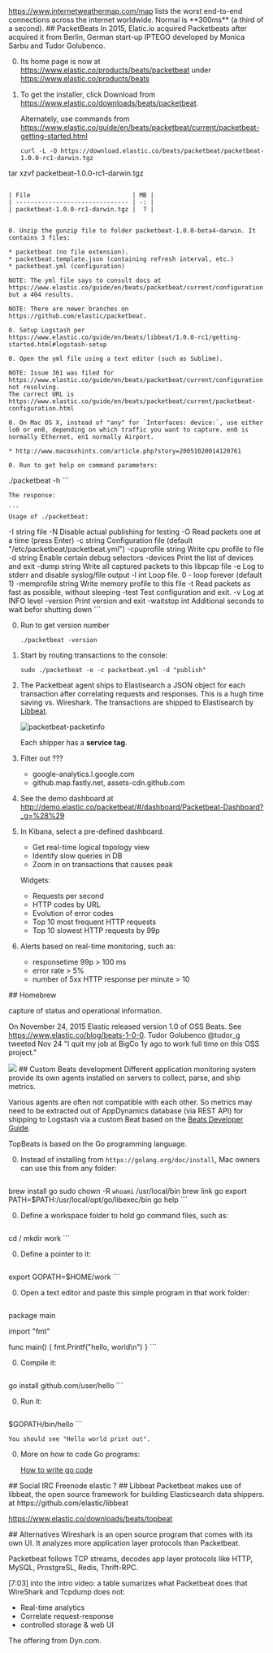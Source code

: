 <a target="_blank" href="https://www.internetweathermap.com/map">
https://www.internetweathermap.com/map</a>
lists the worst end-to-end connections across the internet worldwide.
Normal is **300ms** (a third of a second).

<a id="PacketBeats">
## PacketBeats</a>
In 2015, Elatic.io acquired Packetbeats after acquired it from Berlin, German start-up IPTEGO 
developed by Monica Sarbu and Tudor Golubenco.

0. Its home page is now at https://www.elastic.co/products/beats/packetbeat under https://www.elastic.co/products/beats

0. To get the installer, click Download from https://www.elastic.co/downloads/beats/packetbeat. 

   Alternately, use commands from https://www.elastic.co/guide/en/beats/packetbeat/current/packetbeat-getting-started.html

   ```
   curl -L -O https://download.elastic.co/beats/packetbeat/packetbeat-1.0.0-rc1-darwin.tgz
tar xzvf packetbeat-1.0.0-rc1-darwin.tgz
   ```

   | File                            | MB |
   | ------------------------------- | -: |
   | packetbeat-1.0.0-rc1-darwin.tgz |  ? |


0. Unzip the gunzip file to folder packetbeat-1.0.0-beta4-darwin. It contains 3 files:

  * packetbeat (no file extension).
  * packetbeat.template.json (containing refresh interval, etc.) 
  * packetbeat.yml (configuration)

 NOTE: The yml file says to consult docs at https://www.elastic.co/guide/en/beats/packetbeat/current/configuration.html
   but a 404 results.
   
   NOTE: There are newer branches on https://github.com/elastic/packetbeat.

0. Setup Logstash per https://www.elastic.co/guide/en/beats/libbeat/1.0.0-rc1/getting-started.html#logstash-setup

0. Open the yml file using a text editor (such as Sublime).

   NOTE: Issue 361 was filed for https://www.elastic.co/guide/en/beats/packetbeat/current/configuration.html not resolving.
   The correct URL is https://www.elastic.co/guide/en/beats/packetbeat/current/packetbeat-configuration.html

0. On Mac OS X, instead of "any" for `Interfaces: device:`, use either lo0 or en0, depending on which traffic you want to capture. en0 is normally Ethernet, en1 normally Airport.

   * http://www.macosxhints.com/article.php?story=20051020014120761

0. Run to get help on command parameters:

   ```
   ./packetbeat -h
    ```
    
    The response:
    
    ```
    Usage of ./packetbeat:
  -I string
    	file
  -N	Disable actual publishing for testing
  -O	Read packets one at a time (press Enter)
  -c string
    	Configuration file (default "/etc/packetbeat/packetbeat.yml")
  -cpuprofile string
    	Write cpu profile to file
  -d string
    	Enable certain debug selectors
  -devices
    	Print the list of devices and exit
  -dump string
    	Write all captured packets to this libpcap file
  -e	Log to stderr and disable syslog/file output
  -l int
    	Loop file. 0 - loop forever (default 1)
  -memprofile string
    	Write memory profile to this file
  -t	Read packets as fast as possible, without sleeping
  -test
    	Test configuration and exit.
  -v	Log at INFO level
  -version
    	Print version and exit
  -waitstop int
    	Additional seconds to wait befor shutting down
    ```

0. Run to get version number 

   ```
   ./packetbeat -version
    ```

0. Start by routing transactions to the console:
   
   ```
   sudo ./packetbeat -e -c packetbeat.yml -d "publish"
   ```

0. The Packetbeat agent ships to Elastisearch a JSON object for each transaction
   after correlating requests and responses. This is a hugh time saving vs. Wireshark.
   The transactions are shipped to Elastisearch by <a href="#Libbeat">Libbeat</a>.

   ![packetbeat-packetinfo](https://cloud.githubusercontent.com/assets/300046/10984545/fb9e0144-83ce-11e5-8eb1-0d35e626594e.png)

   Each shipper has a **service tag**.

0. Filter out ???

   * google-analytics.l.google.com
   * github.map.fastly.net, assets-cdn.github.com

0. See the demo dashboard at 
   http://demo.elastic.co/packetbeat/#/dashboard/Packetbeat-Dashboard?_g=%28%29

0. In Kibana, select a pre-defined dashboard.

   * Get real-time logical topology view
   * Identify slow queries in DB
   * Zoom in on transactions that causes peak 

   Widgets:
   
   * Requests per second
   * HTTP codes by URL
   * Evolution of error codes
   * Top 10 most frequent HTTP requests
   * Top 10 slowest HTTP requests by 99p

0. Alerts based on real-time monitoring, such as:

   *  responsetime 99p > 100 ms
   *  error rate > 5%
   *  number of 5xx HTTP response per minute > 10


<a id="Homebrew">
## Homebrew</a>

capture of status and operational information.

On November 24, 2015 Elastic released version 1.0 of OSS Beats.
See https://www.elastic.co/blog/beats-1-0-0.
Tudor Golubenco @tudor_g tweeted Nov 24 "I quit my job at BigCo 1y ago to work full time on this OSS project."

<img src="https://www.elastic.co/assets/bltbdd3db766780b321/beats%20platform.png">


<a id="BeatsDev">
## Custom Beats development</a>
Different application monitoring system provide its own agents installed on servers
to collect, parse, and ship metrics.

Various agents are often not compatible with each other.
So metrics may need to be extracted out of AppDynamics database (via REST API) for 
shipping to Logstash via a custom Beat based on the
<a target="_blank" href="https://www.elastic.co/guide/en/beats/libbeat/current/new-beat.html">
Beats Developer Guide</a>.

TopBeats is based on the Go programming language. 

0. Instead of installing from `https://golang.org/doc/install`, 
   Mac owners can use this from any folder:

    ```
brew install go
sudo chown -R `whoami` /usr/local/bin
brew link go
export PATH=$PATH:/usr/local/opt/go/libexec/bin
go help
    ```

0. Define a workspace folder to hold go command files, such as:

    ```
cd /
mkdir work
    ```

0. Define a pointer to it:

    ```
export GOPATH=$HOME/work
    ```

0. Open a text editor and paste this simple program in that work folder:

    ```
package main

import "fmt"

func main() {
fmt.Printf("hello, world\n")
}
    ```

0. Compile it:

    ```
go install github.com/user/hello
    ```

0. Run it:

    ```
$GOPATH/bin/hello
    ```

    You should see "Hello world print out".


0. More on how to code Go programs:

    <a target="_blank" href="https://golang.org/doc/code.html">
    How to write go code</a>

<a id="Social">
## Social</a>
IRC Freenode elastic ?

<a id="Libbeat">
## Libbeat</a>
Packetbeat makes use of
 libbeat, the open source framework for building Elasticsearch data shippers. 
 at https://github.com/elastic/libbeat
 
 https://www.elastic.co/downloads/beats/topbeat
 
 
<a id="Alternatives">
## Alternatives</a>
Wireshark is an open source program that comes with its own UI.
It analyzes more application layer protocols than Packetbeat.

Packetbeat follows TCP streams, decodes app layer protocols like HTTP, MySQL, ProstgreSL, Redis, Thrift-RPC.

[7:03] into the intro video: a table sumarizes what Packetbeat does that WireShark and Tcpdump does not:

 * Real-time analytics
 * Correlate request-response
 * controlled storage & web UI


The offering from  Dyn.com.

